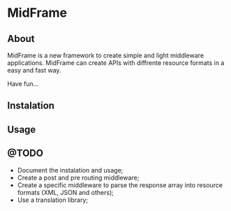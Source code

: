 # MidFrame

## About

MidFrame is a new framework to create simple and light middleware applications. MidFrame can create APIs with diffrente resource formats in a easy and fast way.

Have fun...

## Instalation

## Usage

## @TODO

- Document the instalation and usage;
- Create a post and pre routing middleware;
- Create a specific middleware to parse the response array into resource formats (XML, JSON and others);
- Use a translation library;

